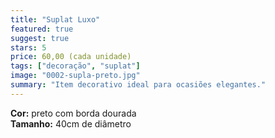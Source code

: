 ```yaml
---
title: "Suplat Luxo"
featured: true
suggest: true
stars: 5
price: 60,00 (cada unidade)
tags: ["decoração", "suplat"]
image: "0002-supla-preto.jpg"
summary: "Item decorativo ideal para ocasiões elegantes."
---
```


**Cor:** preto com borda dourada  
**Tamanho:** 40cm de diâmetro  
